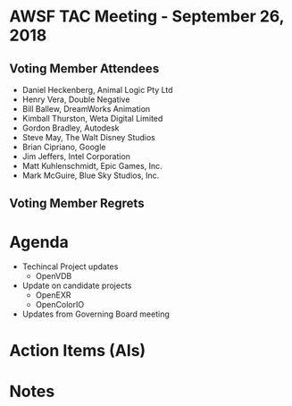 # AWSF TAC Meeting - September 26, 2018

## Voting Member Attendees

- Daniel Heckenberg, Animal Logic Pty Ltd
- Henry Vera, Double Negative
- Bill Ballew, DreamWorks Animation
- Kimball Thurston, Weta Digital Limited
- Gordon Bradley, Autodesk
- Steve May, The Walt Disney Studios
- Brian Cipriano, Google
- Jim Jeffers, Intel Corporation
- Matt Kuhlenschmidt, Epic Games, Inc.
- Mark McGuire, Blue Sky Studios, Inc.

## Voting Member Regrets


# Agenda

- Techincal Project updates
  - OpenVDB
- Update on candidate projects
  - OpenEXR
  - OpenColorIO
- Updates from Governing Board meeting

# Action Items (AIs)

# Notes
